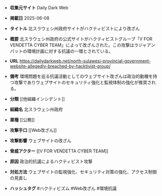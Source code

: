- **収集元サイト**
Daily Dark Web

- **掲載日**
2025-06-08

- **タイトル**
北スラウェシ州政府サイトがハクティビストにより改ざん

- **概要**
北スラウェシ州政府の公式サイトがハクティビストグループ「V FOR VENDETTA CYBER TEAM」によって改ざんされた。この攻撃はラジャアンパットの環境計画に対する抗議の一環とされている。

- **URL**
https://dailydarkweb.net/north-sulawesi-provincial-government-website-allegedly-breached-by-hacktivist-group/

- **備考**
環境問題を巡る抗議活動としてのウェブサイト改ざんは政治的動機を持つ攻撃でありウェブサイトのセキュリティ強化と監視体制の強化が推奨される。

- **分類**
[[他組織インシデント]]

- **組織名**
北スラウェシ州政府

- **業種**
[[公務]]

- **攻撃手口**
[[Web改ざん]]

- **攻撃影響**
ウェブサイトの改ざん

- **脅威アクター**
[[V FOR VENDETTA CYBER TEAM]]

- **原因**
政治的抗議によるハクティビスト攻撃

- **対処方法**
ウェブサイトの監視強化、セキュリティ対策の強化、アクセス制御の見直し

- **ハッシュタグ**
#ハクティビズム #Web改ざん #環境抗議
